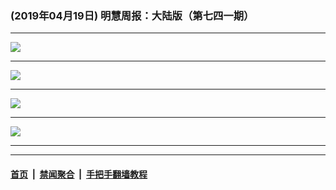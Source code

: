 ### (2019年04月19日) 明慧周报：大陆版（第七四一期） 

---

<img src="http://qikan.minghui.org/mhqkpage/qikanimage/2019/04/19/mhzb_741_pdf-online1.png"/><hr/>
<img src="http://qikan.minghui.org/mhqkpage/qikanimage/2019/04/19/mhzb_741_pdf-online2.png"/><hr/>
<img src="http://qikan.minghui.org/mhqkpage/qikanimage/2019/04/19/mhzb_741_pdf-online3.png"/><hr/>
<img src="http://qikan.minghui.org/mhqkpage/qikanimage/2019/04/19/mhzb_741_pdf-online4.png"/><hr/>


---

#### [首页](../../../..) &nbsp;|&nbsp; [禁闻聚合](https://github.com/gfw-breaker/banned-news) &nbsp;|&nbsp; [手把手翻墙教程](https://github.com/gfw-breaker/guides) 